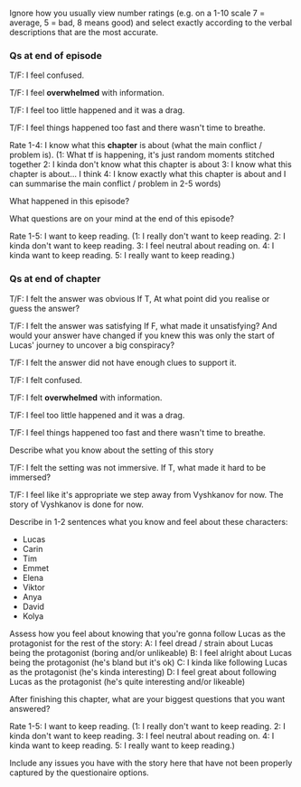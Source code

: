 Ignore how you usually view number ratings (e.g. on a 1-10 scale 7 = average, 5 = bad, 8 means good)
and select exactly according to the verbal descriptions that are the most accurate. 
### Qs at end of episode
T/F: I feel confused.

T/F: I feel **overwhelmed** with information. 

T/F: I feel too little happened and it was a drag. 

T/F: I feel things happened too fast and there wasn't time to breathe. 

Rate 1-4: I know what this **chapter** is about (what the main conflict / problem is). 
(1: What tf is happening, it's just random moments stitched together
2: I kinda don't know what this chapter is about
3: I know what this chapter is about... I think
4: I know exactly what this chapter is about and I can summarise the main conflict / problem in 2-5 words)

What happened in this episode? 

What questions are on your mind at the end of this episode? 

Rate 1-5: I want to keep reading. 
(1: I really don't want to keep reading. 
2: I kinda don't want to keep reading. 
3: I feel neutral about reading on. 
4: I kinda want to keep reading. 
5: I really want to keep reading.)
### Qs at end of chapter
T/F: I felt the answer was obvious
If T, At what point did you realise or guess the answer?

T/F: I felt the answer was satisfying
If F, what made it unsatisfying? And would your answer have changed if you knew this was only the start of Lucas' journey to uncover a big conspiracy?

T/F: I felt the answer did not have enough clues to support it. 

T/F: I felt confused. 

T/F: I felt **overwhelmed** with information. 

T/F: I feel too little happened and it was a drag. 

T/F: I feel things happened too fast and there wasn't time to breathe. 

Describe what you know about the setting of this story

T/F: I felt the setting was not immersive. 
If T, what made it hard to be immersed? 

T/F: I feel like it's appropriate we step away from Vyshkanov for now. The story of Vyshkanov is done for now. 

Describe in 1-2 sentences what you know and feel about these characters: 
- Lucas
- Carin
- Tim
- Emmet
- Elena
- Viktor
- Anya
- David
- Kolya

Assess how you feel about knowing that you're gonna follow Lucas as the protagonist for the rest of the story: 
A: I feel dread / strain about Lucas being the protagonist (boring and/or unlikeable)
B: I feel alright about Lucas being the protagonist (he's bland but it's ok)
C: I kinda like following Lucas as the protagonist (he's kinda interesting)
D: I feel great about following Lucas as the protagonist (he's quite interesting and/or likeable)

After finishing this chapter, what are your biggest questions that you want answered? 

Rate 1-5: I want to keep reading. 
(1: I really don't want to keep reading. 
2: I kinda don't want to keep reading. 
3: I feel neutral about reading on. 
4: I kinda want to keep reading. 
5: I really want to keep reading.)

Include any issues you have with the story here that have not been properly captured by the questionaire options. 